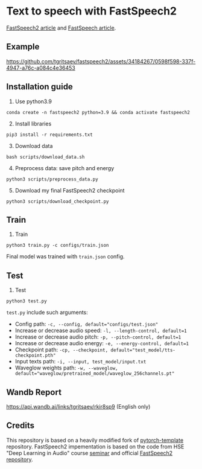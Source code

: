 # Text to speech with FastSpeech2 

[FastSpeech2 article](https://arxiv.org/pdf/2006.04558.pdf) and [FastSpeech article](https://arxiv.org/pdf/1905.09263.pdf).

## Example
https://github.com/tgritsaev/fastspeech2/assets/34184267/0598f598-337f-4947-a76c-a084c4e36453

## Installation guide

1. Use python3.9
```shell
conda create -n fastspeech2 python=3.9 && conda activate fastspeech2
```
2. Install libraries
```shell
pip3 install -r requirements.txt
```
3. Download data
```shell
bash scripts/download_data.sh
```
4. Preprocess data: save pitch and energy
```shell
python3 scripts/preprocess_data.py
```
5. Download my final FastSpeech2 checkpoint
```shell
python3 scripts/download_checkpoint.py
```

## Train 

1. Train
```shell
python3 train.py -c configs/train.json
```
Final model was trained with `train.json` config.

## Test

1. Test
```shell
python3 test.py
```
`test.py` include such arguments:
* Config path: `-c, --config, default="configs/test.json"`
* Increase or decrease audio speed: `-l, --length-control, default=1`
* Increase or decrease audio pitch: `-p, --pitch-control, default=1`
* Increase or decrease audio energy: `-e, --energy-control, default=1`
* Checkpoint path: `-cp, --checkpoint, default="test_model/tts-checkpoint.pth"`
* Input texts path: `-i, --input, test_model/input.txt`
* Waveglow weights path: `-w, --waveglow, default="waveglow/pretrained_model/waveglow_256channels.pt"`

## Wandb Report

https://api.wandb.ai/links/tgritsaev/rkir8sp9 (English only)

## Credits

This repository is based on a heavily modified fork
of [pytorch-template](https://github.com/victoresque/pytorch-template) repository. 
FastSpeech2 impementation is based on the code from HSE "Deep Learning in Audio" course [seminar](https://github.com/XuMuK1/dla2023/blob/2023/week07/seminar07.ipynb) and official [FastSpeech2 repository](https://github.com/ming024/FastSpeech2).
